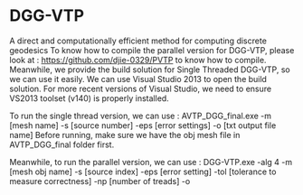 # DGG-VTP
A direct and computationally efficient method for computing discrete geodesics
To know how to compile the parallel version for DGG-VTP, please look at : https://github.com/djie-0329/PVTP to know how to compile.
Meanwhile, we provide the build solution for Single Threaded DGG-VTP, so we can use it easily. We can use Visual Studio 2013 to open the build solution. For more recent versions of Visual Studio, we need to ensure VS2013 toolset (v140) is properly installed. 

To run the single thread version, we can use :
AVTP_DGG_final.exe -m [mesh name] -s [source number] -eps [error settings] -o [txt output file name]
Before running, make sure we have the obj mesh file in AVTP_DGG_final folder first.

Meanwhile, to run the parallel version, we can use :
DGG-VTP.exe -alg 4 -m [mesh obj name] -s [source index] -eps [error setting] -tol [tolerance to measure correctness] -np [number of treads] -o 
